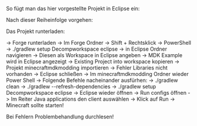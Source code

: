 So fügt man das hier vorgestellte Projekt in Eclipse ein:

Nach dieser Reiheinfolge vorgehen:

Das Projekt runterladen:

-> Forge runterladen 
-> Im Forge Ordner 
-> Shift +  Rechtsklick 
-> PowerShell 
-> ./gradlew setup Decompworkspace eclipse 
-> in Eclipse Ordner navigieren 
-> Diesen als Workspace in Eclipse angeben 
-> MDK Example wird in Eclipse angezeigt 
-> Existing Project into workspace kopieren 
-> Projekt minecraftmdkmodding importieren
-> Fehler Libraries nicht vorhanden 
-> Eclipse schließen 
-> Im minecraftmdkmodding Ordner wieder Power Shell
-> Folgende Befehle nacheinander ausfürhen: 
-> ./gradlew clean -> ./gradlew --refresh-dependencies -> ./gradlew setup Decompworkspace eclipse 
-> Eclipse wieder öffnen 
-> Run configs öffnen 
-> Im Reiter Java applications den client auswählen 
-> Klick auf Run 
-> Minecraft sollte starten!

Bei Fehlern Problembehandlung durchlesen!
